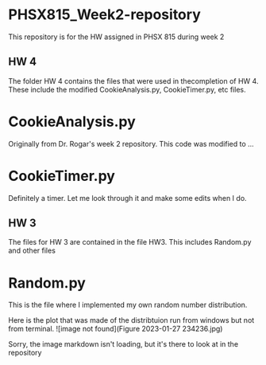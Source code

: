 # PHSX815_Week2-repository
This repository is for the HW assigned in PHSX 815 during week 2

## HW 4
The folder HW 4 contains the files that were used in thecompletion of HW 4. These include the modified CookieAnalysis.py, CookieTimer.py, etc files.

# CookieAnalysis.py
Originally from Dr. Rogar's week 2 repository. This code was modified to ...

# CookieTimer.py
Definitely a timer. Let me look through it and make some edits when I do.

## HW 3
The files for HW 3 are contained in the file HW3. This includes Random.py and other files

# Random.py
This is the file where I implemented my own random number distribution. 

Here is the plot that was made of the distribtuion run from windows but not from terminal. ![image not found](Figure 2023-01-27 234236.jpg)

Sorry, the image markdown isn't loading, but it's there to look at in the repository
